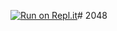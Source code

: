 [![Run on Repl.it](https://repl.it/badge/github/charliebren/2048)](https://repl.it/github/charliebren/2048)# 2048